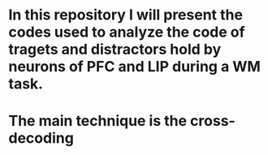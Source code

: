 # In this repository I will present the codes used to analyze the code of tragets and distractors hold by neurons of PFC and LIP during a WM task.
# The main technique is the cross-decoding
